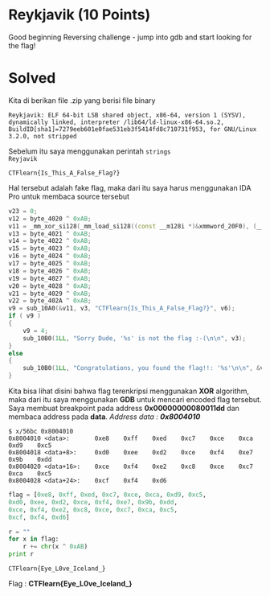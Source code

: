 # Reykjavik (10 Points)
Good beginning Reversing challenge - jump into gdb and start looking for the flag!
# Solved
Kita di berikan file .zip yang berisi file binary
```
Reykjavik: ELF 64-bit LSB shared object, x86-64, version 1 (SYSV), dynamically linked, interpreter /lib64/ld-linux-x86-64.so.2, BuildID[sha1]=7279eeb601e0fae531eb3f5414fd8c710731f953, for GNU/Linux 3.2.0, not stripped
```
Sebelum itu saya menggunakan perintah <code>strings Reyjavik</code>
```
CTFlearn{Is_This_A_False_Flag?}
```
Hal tersebut adalah fake flag, maka dari itu saya harus menggunakan IDA Pro untuk membaca source tersebut
```cpp
v23 = 0;
v12 = byte_4020 ^ 0xAB;
v11 = _mm_xor_si128(_mm_load_si128((const __m128i *)&xmmword_20F0), (__m128i)data);
v13 = byte_4021 ^ 0xAB;
v14 = byte_4022 ^ 0xAB;
v15 = byte_4023 ^ 0xAB;
v16 = byte_4024 ^ 0xAB;
v17 = byte_4025 ^ 0xAB;
v18 = byte_4026 ^ 0xAB;
v19 = byte_4027 ^ 0xAB;
v20 = byte_4028 ^ 0xAB;
v21 = byte_4029 ^ 0xAB;
v22 = byte_402A ^ 0xAB;
v9 = sub_10A0(&v11, v3, "CTFlearn{Is_This_A_False_Flag?}", v6);
if ( v9 )
{
    v9 = 4;
    sub_10B0(1LL, "Sorry Dude, '%s' is not the flag :-(\n\n", v3);
}
else
{
    sub_10B0(1LL, "Congratulations, you found the flag!!: '%s'\n\n", &v11);
}
```
Kita bisa lihat disini bahwa flag terenkripsi menggunakan <b>XOR</b> algorithm, maka dari itu saya menggunakan <b>GDB</b> untuk mencari encoded flag tersebut. Saya membuat breakpoint pada address <b>0x00000000080011dd</b> dan membaca address pada <b>data</b>. <i>Address data : <b>0x8004010</b></i>
```
$ x/56bc 0x8004010
0x8004010 <data>:       0xe8    0xff    0xed    0xc7    0xce    0xca    0xd9    0xc5
0x8004018 <data+8>:     0xd0    0xee    0xd2    0xce    0xf4    0xe7    0x9b    0xdd
0x8004020 <data+16>:    0xce    0xf4    0xe2    0xc8    0xce    0xc7    0xca    0xc5
0x8004028 <data+24>:    0xcf    0xf4    0xd6
```
```python
flag = [0xe8, 0xff, 0xed, 0xc7, 0xce, 0xca, 0xd9, 0xc5,
0xd0, 0xee, 0xd2, 0xce, 0xf4, 0xe7, 0x9b, 0xdd,
0xce, 0xf4, 0xe2, 0xc8, 0xce, 0xc7, 0xca, 0xc5,
0xcf, 0xf4, 0xd6]

r = ""
for x in flag:
    r += chr(x ^ 0xAB)
print r
```
```
CTFlearn{Eye_L0ve_Iceland_}
```
Flag : <b>CTFlearn{Eye_L0ve_Iceland_}</b>
